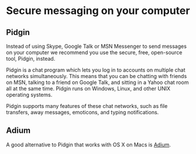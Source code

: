 [Title]: # (Secure messaging on your computer)
[Difficulty]: # (Beginner)
[Order]: # (4)

# Secure messaging on your computer

## Pidgin

Instead of using Skype, Google Talk or MSN Messenger to send messages on your computer we recommend you use the secure, free, open-source tool, Pidgin, instead.

Pidgin is a chat program which lets you log in to accounts on multiple chat networks simultaneously. This means that you can be chatting with friends on MSN, talking to a friend on Google Talk, and sitting in a Yahoo chat room all at the same time. Pidgin runs on Windows, Linux, and other UNIX operating systems. 

Pidgin supports many features of these chat networks, such as file transfers, away messages, emoticons, and typing notifications.

## Adium

A good alternative to Pidgin that works with OS X on Macs is [Adium](http://adium.im/).
